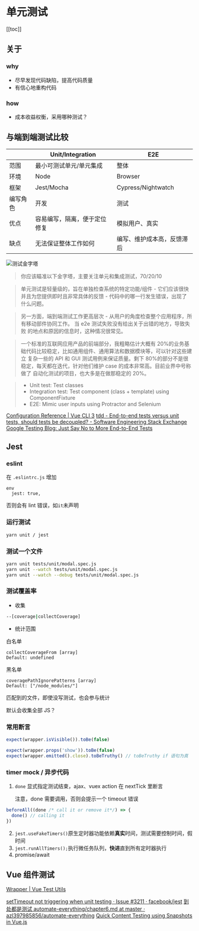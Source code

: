 # 单元测试
[[toc]]

## 关于
### why
- 尽早发现代码缺陷，提高代码质量
- 有信心地重构代码
### how
- 成本收益权衡，采用哪种测试？

## 与端到端测试比较

|      | Unit/Integration             | E2E                        |
| ---- | ---------------------------- | -------------------------- |
| 范围 | 最小可测试单元/单元集成      | 整体                       |
| 环境 | Node                         | Browser                    |
| 框架 | Jest/Mocha                   | Cypress/Nightwatch         |
| 编写角色 | 开发                   | 测试         |
| 优点 | 容易编写，隔离，便于定位修复 | 模拟用户、真实             |
| 缺点 | 无法保证整体工作如何         | 编写、维护成本高，反馈滞后 |

![测试金字塔](https://2.bp.blogspot.com/-YTzv_O4TnkA/VTgexlumP1I/AAAAAAAAAJ8/57-rnwyvP6g/s1600/image02.png)

> 你应该瞄准以下金字塔，主要关注单元和集成测试，70/20/10

> 单元测试是轻量级的，旨在单独检查系统的特定功能/组件 - 它们应该很快并且为您提供即时且非常具体的反馈 - 代码中的哪一行发生错误，出现了
> 什么问题。

> 另一方面，端到端测试工作更高层次 - 从用户的角度检查整个应用程序，所有移动部件协同工作。 当 e2e 测试失败没有给出关于出错的地方，导致失败
> 的地点和原因的信息时，这种情况很常见。

> 一个标准的互联网应用产品的前端部分，我粗略估计大概有 20%的业务基础代码比较稳定，比如通用组件、通用算法和数据模块等，可以针对这些建立
> 复杂一些的 API 和 GUI 测试用例来保证质量。剩下 80%的部分不是很稳定，每天都在迭代，针对他们维护 case 的成本非常高。目前业界中号称做了
> 自动化测试的项目，也大多是在做那稳定的 20%。

> - Unit test: Test classes
> - Integration test: Test component (class + template) using ComponentFixture
> - E2E: Mimic user inputs using Protractor and Selenium

[Configuration Reference | Vue CLI 3](https://cli.vuejs.org/config/#unit-testing)
[tdd - End-to-end tests versus unit tests, should tests be decoupled? - Software Engineering Stack Exchange](https://softwareengineering.stackexchange.com/questions/198918/end-to-end-tests-versus-unit-tests-should-tests-be-decoupled)
[Google Testing Blog: Just Say No to More End-to-End Tests](https://testing.googleblog.com/2015/04/just-say-no-to-more-end-to-end-tests.html)

## Jest

### eslint
在 `.eslintrc.js` 增加
```
env
  jest: true,
```
否则会有 lint 错误，如`it`未声明

### 运行测试

```sh
yarn unit / jest
```

### 测试一个文件

```sh
yarn unit tests/unit/modal.spec.js
yarn unit --watch tests/unit/modal.spec.js
yarn unit --watch --debug tests/unit/modal.spec.js
```

### 测试覆盖率

- 收集

```sh
--[coverage|collectCoverage]
```

- 统计范围

白名单
```
collectCoverageFrom [array]
Default: undefined
```

黑名单
```
coveragePathIgnorePatterns [array]
Default: ["/node_modules/"]
```

匹配到的文件，即使没写测试，也会参与统计

默认会收集全部 JS？

### 常用断言

```js
expect(wrapper.isVisible()).toBe(false)

expect(wrapper.props('show')).toBe(false)
expect(wrapper.emitted().close).toBeTruthy() // toBeTruthy if 语句为真
```

### timer mock / 异步代码

1.  `done` 显式指定测试结束，ajax、vuex action 在 nextTick 里断言

    注意，done 需要调用，否则会提示一个 timeout 错误


```js
beforeAll((done /* call it or remove it*/) => {
  done() // calling it
})
```

2.  `jest.useFakeTimers()`原生定时器功能依赖**真实**时间，测试需要控制时间，假时间
3.  `jest.runAllTimers();`执行微任务队列，**快进**直到所有定时器执行
4.  promise/await

## Vue 组件测试

[Wrapper | Vue Test Utils](https://vue-test-utils.vuejs.org/zh/api/wrapper/#%25E5%25B1%259E%25E6%2580%25A7)

[setTimeout not triggering when unit testing · Issue #3211 · facebook/jest](https://github.com/facebook/jest/issues/3211#issuecomment-289276061)
[到处都是测试 automate-everything/chapter6.md at master · azl397985856/automate-everything](https://github.com/azl397985856/automate-everything/blob/master/docs/chapter6.md)
[Quick Content Testing using Snapshots in Vue.js](https://vuedose.tips/tips/quick-content-testing-using-snapshots-in-vue-js/)

